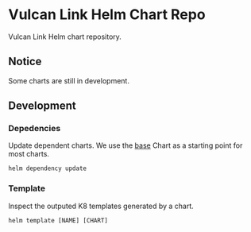 # Vulcan Link Helm Chart Repo
Vulcan Link Helm chart repository.
## Notice
Some charts are still in development.

## Development
### Depedencies
Update dependent charts. We use the [base](./base/) Chart as a starting point for most charts.
```
helm dependency update
```

### Template
Inspect the outputed K8 templates generated by a chart.
```
helm template [NAME] [CHART]
```